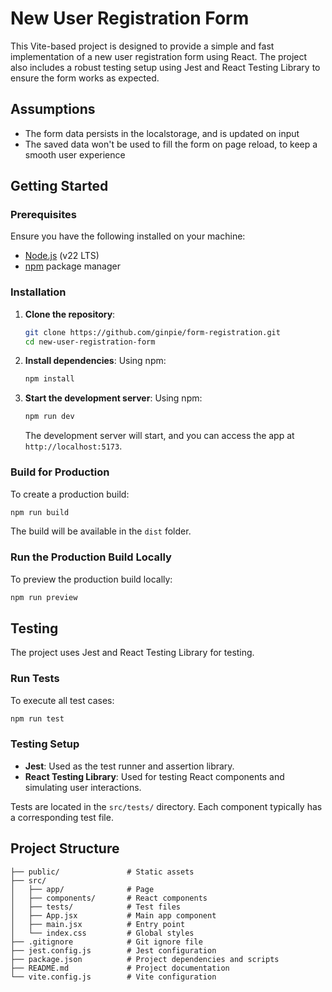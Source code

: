 # New User Registration Form

This Vite-based project is designed to provide a simple and fast implementation of a new user registration form using React. The project also includes a robust testing setup using Jest and React Testing Library to ensure the form works as expected.

## Assumptions

- The form data persists in the localstorage, and is updated on input
- The saved data won't be used to fill the form on page reload, to keep a smooth user experience

## Getting Started

### Prerequisites

Ensure you have the following installed on your machine:

- [Node.js](https://nodejs.org/) (v22 LTS)
- [npm](https://www.npmjs.com/) package manager

### Installation

1. **Clone the repository**:
   ```bash
   git clone https://github.com/ginpie/form-registration.git
   cd new-user-registration-form
   ```

2. **Install dependencies**:
   Using npm:
   ```bash
   npm install
   ```

3. **Start the development server**:
   Using npm:
   ```bash
   npm run dev
   ```

   The development server will start, and you can access the app at `http://localhost:5173`.

### Build for Production

To create a production build:
```bash
npm run build
```
The build will be available in the `dist` folder.

### Run the Production Build Locally

To preview the production build locally:
```bash
npm run preview
```

## Testing

The project uses Jest and React Testing Library for testing.

### Run Tests

To execute all test cases:
```bash
npm run test
```

### Testing Setup

- **Jest**: Used as the test runner and assertion library.
- **React Testing Library**: Used for testing React components and simulating user interactions.

Tests are located in the `src/tests/` directory. Each component typically has a corresponding test file.

## Project Structure

```
├── public/               # Static assets
├── src/
│   ├── app/              # Page
│   ├── components/       # React components
│   ├── tests/            # Test files
│   ├── App.jsx           # Main app component
│   ├── main.jsx          # Entry point
│   └── index.css         # Global styles
├── .gitignore            # Git ignore file
├── jest.config.js        # Jest configuration
├── package.json          # Project dependencies and scripts
├── README.md             # Project documentation
└── vite.config.js        # Vite configuration
```
